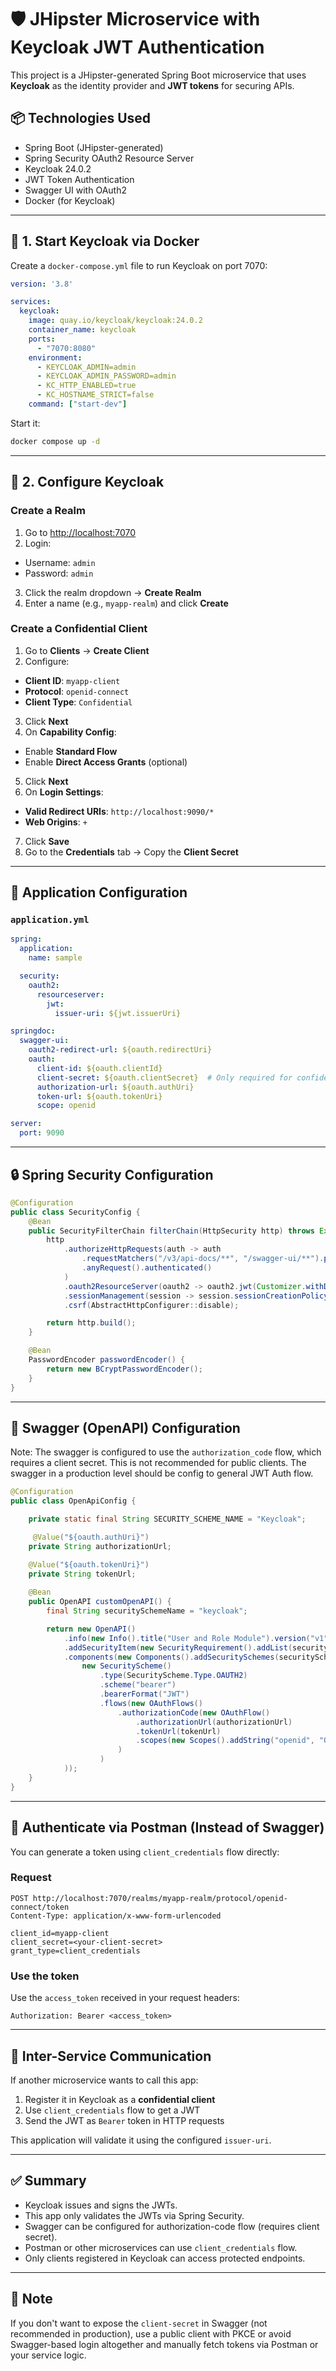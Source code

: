 
# 🛡️ JHipster Microservice with Keycloak JWT Authentication

This project is a JHipster-generated Spring Boot microservice that uses **Keycloak** as the identity provider and **JWT tokens** for securing APIs.

## 📦 Technologies Used

- Spring Boot (JHipster-generated)
- Spring Security OAuth2 Resource Server
- Keycloak 24.0.2
- JWT Token Authentication
- Swagger UI with OAuth2
- Docker (for Keycloak)

---

## 🐳 1. Start Keycloak via Docker

Create a `docker-compose.yml` file to run Keycloak on port 7070:

```yaml
version: '3.8'

services:
  keycloak:
    image: quay.io/keycloak/keycloak:24.0.2
    container_name: keycloak
    ports:
      - "7070:8080"
    environment:
      - KEYCLOAK_ADMIN=admin
      - KEYCLOAK_ADMIN_PASSWORD=admin
      - KC_HTTP_ENABLED=true
      - KC_HOSTNAME_STRICT=false
    command: ["start-dev"]
```

Start it:

```bash
docker compose up -d
```

---

## 🏰 2. Configure Keycloak

### Create a Realm

1. Go to [http://localhost:7070](http://localhost:7070)
2. Login:
  - Username: `admin`
  - Password: `admin`
3. Click the realm dropdown → **Create Realm**
4. Enter a name (e.g., `myapp-realm`) and click **Create**

### Create a Confidential Client

1. Go to **Clients** → **Create Client**
2. Configure:
  - **Client ID**: `myapp-client`
  - **Protocol**: `openid-connect`
  - **Client Type**: `Confidential`
3. Click **Next**
4. On **Capability Config**:
  - Enable **Standard Flow**
  - Enable **Direct Access Grants** (optional)
5. Click **Next**
6. On **Login Settings**:
  - **Valid Redirect URIs**: `http://localhost:9090/*`
  - **Web Origins**: `+`
7. Click **Save**
8. Go to the **Credentials** tab → Copy the **Client Secret**

---

## 🔐 Application Configuration

### `application.yml`

```yaml
spring:
  application:
    name: sample

  security:
    oauth2:
      resourceserver:
        jwt:
          issuer-uri: ${jwt.issuerUri}

springdoc:
  swagger-ui:
    oauth2-redirect-url: ${oauth.redirectUri}
    oauth:
      client-id: ${oauth.clientId}
      client-secret: ${oauth.clientSecret}  # Only required for confidential clients
      authorization-url: ${oauth.authUri}
      token-url: ${oauth.tokenUri}
      scope: openid

server:
  port: 9090
```

---

## 🔒 Spring Security Configuration

```java
@Configuration
public class SecurityConfig {
    @Bean
    public SecurityFilterChain filterChain(HttpSecurity http) throws Exception {
        http
            .authorizeHttpRequests(auth -> auth
                .requestMatchers("/v3/api-docs/**", "/swagger-ui/**").permitAll()
                .anyRequest().authenticated()
            )
            .oauth2ResourceServer(oauth2 -> oauth2.jwt(Customizer.withDefaults()))
            .sessionManagement(session -> session.sessionCreationPolicy(SessionCreationPolicy.STATELESS))
            .csrf(AbstractHttpConfigurer::disable);

        return http.build();
    }

    @Bean
    PasswordEncoder passwordEncoder() {
        return new BCryptPasswordEncoder();
    }
}
```

---

## 📘 Swagger (OpenAPI) Configuration
Note: The swagger is configured to use the `authorization_code` flow, which requires a client secret. This is not recommended for public clients.
The swagger in a production level should be config to general JWT Auth flow.

```java
@Configuration
public class OpenApiConfig {

    private static final String SECURITY_SCHEME_NAME = "Keycloak";

     @Value("${oauth.authUri}")
    private String authorizationUrl;

    @Value("${oauth.tokenUri}")
    private String tokenUrl;
    
    @Bean
    public OpenAPI customOpenAPI() {
        final String securitySchemeName = "keycloak";

        return new OpenAPI()
            .info(new Info().title("User and Role Module").version("v1"))
            .addSecurityItem(new SecurityRequirement().addList(securitySchemeName))
            .components(new Components().addSecuritySchemes(securitySchemeName,
                new SecurityScheme()
                    .type(SecurityScheme.Type.OAUTH2)
                    .scheme("bearer")
                    .bearerFormat("JWT")
                    .flows(new OAuthFlows()
                        .authorizationCode(new OAuthFlow()
                            .authorizationUrl(authorizationUrl)
                            .tokenUrl(tokenUrl)
                            .scopes(new Scopes().addString("openid", "OpenID Connect scope"))
                        )
                    )
            ));
    }
}
```

---

## 🧪 Authenticate via Postman (Instead of Swagger)

You can generate a token using `client_credentials` flow directly:

### Request

```http
POST http://localhost:7070/realms/myapp-realm/protocol/openid-connect/token
Content-Type: application/x-www-form-urlencoded

client_id=myapp-client
client_secret=<your-client-secret>
grant_type=client_credentials
```

### Use the token

Use the `access_token` received in your request headers:

```http
Authorization: Bearer <access_token>
```

---

## 🔄 Inter-Service Communication

If another microservice wants to call this app:

1. Register it in Keycloak as a **confidential client**
2. Use `client_credentials` flow to get a JWT
3. Send the JWT as `Bearer` token in HTTP requests

This application will validate it using the configured `issuer-uri`.

---

## ✅ Summary

- Keycloak issues and signs the JWTs.
- This app only validates the JWTs via Spring Security.
- Swagger can be configured for authorization-code flow (requires client secret).
- Postman or other microservices can use `client_credentials` flow.
- Only clients registered in Keycloak can access protected endpoints.

---

## 📍 Note

If you don't want to expose the `client-secret` in Swagger (not recommended in production), use a public client with PKCE or avoid Swagger-based login altogether and manually fetch tokens via Postman or your service logic.
